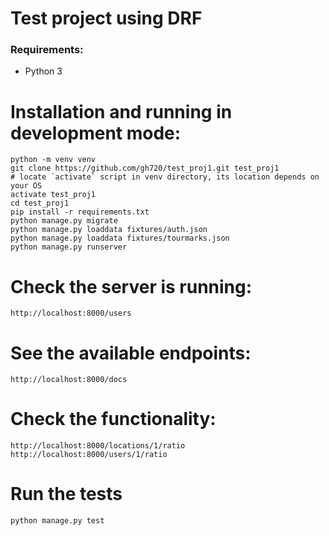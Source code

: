 # Test project using DRF

### Requirements:

* Python 3

# Installation and running in development mode:

    python -m venv venv 
    git clone https://github.com/gh720/test_proj1.git test_proj1
    # locate `activate` script in venv directory, its location depends on your OS
    activate test_proj1
    cd test_proj1
    pip install -r requirements.txt
    python manage.py migrate
    python manage.py loaddata fixtures/auth.json
    python manage.py loaddata fixtures/tourmarks.json
    python manage.py runserver

# Check the server is running:

    http://localhost:8000/users

# See the available endpoints:
   
    http://localhost:8000/docs

# Check the functionality:
    
    http://localhost:8000/locations/1/ratio
    http://localhost:8000/users/1/ratio

# Run the tests

    python manage.py test
